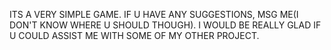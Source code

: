ITS A VERY SIMPLE GAME.
IF U HAVE ANY SUGGESTIONS, MSG ME(I DON'T KNOW WHERE U SHOULD THOUGH).
I WOULD BE REALLY GLAD IF U COULD ASSIST ME WITH SOME OF MY OTHER PROJECT.
